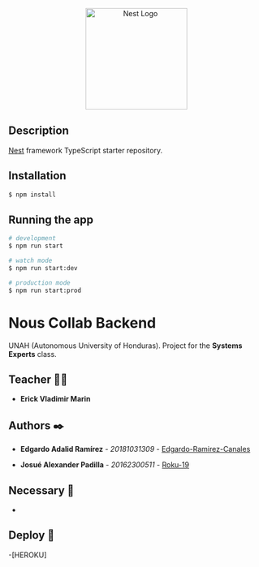 <p align="center">
  <a href="http://nestjs.com/" target="blank"><img src="https://nestjs.com/img/logo-small.svg" width="200" alt="Nest Logo" /></a>
</p>



## Description

[Nest](https://github.com/nestjs/nest) framework TypeScript starter repository.

## Installation

```bash
$ npm install
```

## Running the app

```bash
# development
$ npm run start

# watch mode
$ npm run start:dev

# production mode
$ npm run start:prod
```
# Nous Collab Backend

UNAH (Autonomous University of Honduras). Project for the **Systems Experts** class.

## Teacher 👨‍💻

- **Erick Vladimir Marin**

## Authors ✒️

- **Edgardo Adalid Ramírez** - _20181031309_ - [Edgardo-Ramirez-Canales](https://github.com/Edgardo-Ramirez-Canales)

- **Josué Alexander Padilla** - _20162300511_ - [Roku-19](https://github.com/Spoker76)

## Necessary 📄

- 

## Deploy 🚀

-[HEROKU]

##

